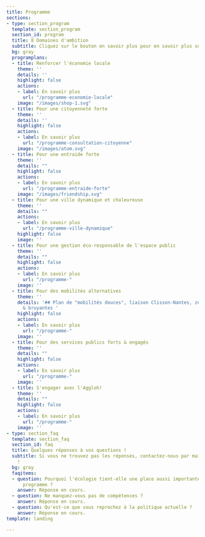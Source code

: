 ```yaml
---
title: Programme
sections:
- type: section_program
  template: section_program
  section_id: program
  title: 8 Domaines d'ambition
  subtitle: Cliquez sur le bouton en savoir plus pour en savoir plus sur chaque élément.
  bg: gray
  programplans:
  - title: Renforcer l'économie locale
    theme: ''
    details: ''
    highlight: false
    actions:
    - label: En savoir plus
      url: "/programme-economie-locale"
    image: "/images/shop-1.svg"
  - title: Pour une citoyenneté forte
    theme: ''
    details: ''
    highlight: false
    actions:
    - label: En savoir plus
      url: "/programme-consultation-citoyenne"
    image: "/images/atom.svg"
  - title: Pour une entraide forte
    theme: ''
    details: ""
    highlight: false
    actions:
    - label: En savoir plus
      url: "/programme-entraide-forte"
    image: "/images/friendship.svg"
  - title: Pour une ville dynamique et chaleureuse
    theme: ''
    details: ""
    actions:
    - label: En savoir plus
      url: "/programme-ville-dynamique"
    highlight: false
    image: ''
  - title: Pour une gestion éco-responsable de l'espace public
    theme: ''
    details: ""
    highlight: false
    actions:
    - label: En savoir plus
      url: "/programme-"
    image: ''
  - title: Pour des mobilités alternatives
    theme: ''
    details: '## Plan de "mobilités douces", liaison Clisson-Nantes, zones dangereuses
      & bruyantes '
    highlight: false
    actions:
    - label: En savoir plus
      url: "/programme-"
    image: ''
  - title: Pour des services publics forts & engagés
    theme: ''
    details: ""
    highlight: false
    actions:
    - label: En savoir plus
      url: "/programme-"
    image: ''
  - title: S'engager avec l'Aggloh!
    theme: ''
    details: ""
    highlight: false
    actions:
    - label: En savoir plus
      url: "/programme-"
    image: ''
- type: section_faq
  template: section_faq
  section_id: faq
  title: Quelques réponses à vos questions !
  subtitle: Si vous ne trouvez pas les réponses, contactez-nous par mail ou téléphone
    !
  bg: gray
  faqitems:
  - question: Pourquoi l'écologie tient-elle une place aussi importante dans notre
      programme ?
    answer: Réponse en cours.
  - question: Ne manquez-vous pas de compétences ?
    answer: Réponse en cours.
  - question: Qu'est-ce que vous reprochez à la politique actuelle ?
    answer: Réponse en cours.
template: landing

---
```

